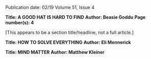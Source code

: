 Publication date: 02/19
Volume 51, Issue 4

**Title: A GOOD HAT IS HARD TO FIND**
**Author: Beasie Goddu**
**Page number(s): 4**

[This appears to be a section title/headline, not a full article.]



**Title: HOW TO SOLVE EVERYTHING**
**Author: Eli Mennerick**




**Title: MIND MATTER**
**Author: Matthew Kleiner**